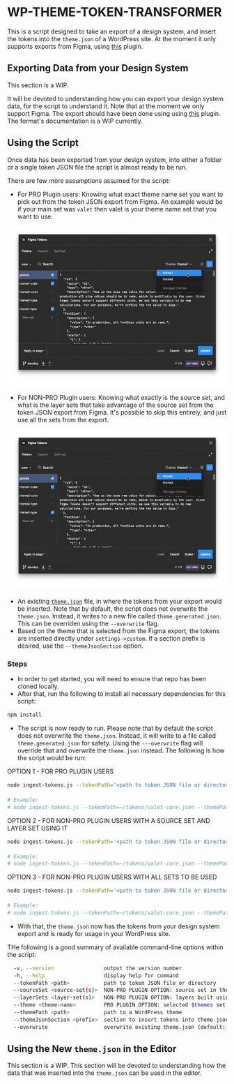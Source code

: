# WP-THEME-TOKEN-TRANSFORMER

This is a script designed to take an export of a design system, and insert the tokens into the `theme.json` of a WordPress site. At the moment it only supports exports from Figma, using [this](https://www.figma.com/community/plugin/843461159747178978) plugin.

## Exporting Data from your Design System

This section is a WIP. 

It will be devoted to understanding how you can export your design system data, for the script to understand it. Note that at the moment we only support Figma. The export should have been done using using [this](https://www.figma.com/community/plugin/843461159747178978) plugin. The format's documentation is a WIP currently.

## Using the Script

Once data has been exported from your design system, into either a folder or a single token JSON file the script is almost ready to be run.

There are few more assumptions assumed for the script:

* For PRO Plugin users: Knowing what exact theme name set you want to pick out from the token JSON export from Figma. An example would be if your main set was `valet` then valet is your theme name set that you want to use.

![Screenshot of a non-pro plugin user in Figma][png-pro-plugin-usage]

* For NON-PRO Plugin users: Knowing what exactly is the source set, and what is the layer sets that take advantage of the source set from the token JSON export from Figma. It's possible to skip this entirely, and just use all the sets from the export.

![Screenshot of a pro plugin user in Figma][png-pro-plugin-usage]

* An existing [`theme.json`](https://developer.wordpress.org/block-editor/how-to-guides/themes/theme-json/) file, in where the tokens from your export would be inserted. Note that by default, the script does not overwrite the `theme.json`. Instead, it writes to a new file called `theme.generated.json`. This can be overriden using the `--overwrite` flag.
* Based on the theme that is selected from the Figma export, the tokens are inserted directly under `settings->custom`. If a section prefix is desired, use the `--themeJsonSection` option.

### Steps

* In order to get started, you will need to ensure that repo has been cloned locally.
* After that, run the following to install all necessary dependencies for this script:

```bash
npm install
```
* The script is now ready to run. Please note that by default the script does not overwrite the `theme.json`. Instead, it will write to a file called `theme.generated.json` for safety. Using the `---overwrite` flag will override that and overwrite the `theme.json` instead. The following is how the script would be run:

OPTION 1 - FOR PRO PLUGIN USERS
```bash
node ingest-tokens.js --tokenPath='<path to token JSON file or directory>' --themePath='<path to theme directory>' --theme='<theme name set in token JSON>'

# Example:
# node ingest-tokens.js --tokenPath=~/tokens/valet-core.json --themePath=~/vip-go-skeleton/themes/valet/ --theme=twentytwentyone
```

OPTION 2 - FOR NON-PRO PLUGIN USERS WITH A SOURCE SET AND LAYER SET USING IT
```bash
node ingest-tokens.js --tokenPath='<path to token JSON file or directory>' --themePath='<path to theme directory>' --sourceSet='<source set from the token JSON>' --layerSets='<layer sets from the token JSON>'

# Example:
# node ingest-tokens.js --tokenPath=~/tokens/valet-core.json --themePath=~/vip-go-skeleton/themes/valet/ --sourceSet=global --layerSets=material-3-text,material-3-color
```

OPTION 3 - FOR NON-PRO PLUGIN USERS WITH ALL SETS TO BE USED
```bash
node ingest-tokens.js --tokenPath='<path to token JSON file or directory>' --themePath='<path to theme directory>'

# Example:
# node ingest-tokens.js --tokenPath=~/tokens/valet-core.json --themePath=~/vip-go-skeleton/themes/valet/ --theme=twentytwentyone
```
* With that, the `theme.json` now has the tokens from your design system export and is ready for usage in your WordPress site.

THe following is a good summary of available command-line options within the script:

```bash
  -v, --version                output the version number
  -h, --help                   display help for command
  --tokenPath <path>           path to token JSON file or directory
  --sourceSet <source-set(s)>  NON-PRO PLUGIN OPTION: source set in the token JSON
  --layerSets <layer-set(s)>   NON-PRO PLUGIN OPTION: layers built using the source set in token JSON
  --theme <theme-name>         PRO PLUGIN OPTION: selected $themes set in token JSON
  --themePath <path>           path to a WordPress theme
  --themeJsonSection <prefix>  section to insert tokens into theme.json->settings->custom (default: "")
  --overwrite                  overwrite existing theme.json (default: false)
```

## Using the New `theme.json` in the Editor

This section is a WIP. This section will be devoted to understanding how the data that was inserted into the `theme.json` can be used in the editor.

[png-pro-plugin-usage]: /docs/assets/pro-plugin-usage.png
[png-non-pro-plugin-usage]: /docs/assets/non-pro-plugin-usage.png